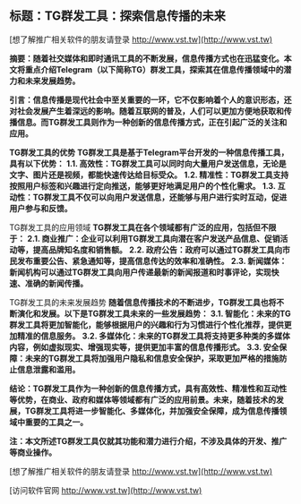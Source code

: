 ## **标题：TG群发工具：探索信息传播的未来**

[想了解推广相关软件的朋友请登录 http://www.vst.tw](http://www.vst.tw)

**摘要：随着社交媒体和即时通讯工具的不断发展，信息传播方式也在迅猛变化。本文将重点介绍Telegram（以下简称TG）群发工具，探索其在信息传播领域中的潜力和未来发展趋势。**

**引言：信息传播是现代社会中至关重要的一环，它不仅影响着个人的意识形态，还对社会发展产生着深远的影响。随着互联网的普及，人们可以更加方便地获取和传播信息。而TG群发工具则作为一种创新的信息传播方式，正在引起广泛的关注和应用。**

**TG群发工具的优势**
**TG群发工具是基于Telegram平台开发的一种信息传播工具，具有以下优势：**
**1.1. 高效性：TG群发工具可以同时向大量用户发送信息，无论是文字、图片还是视频，都能快速传达给目标受众。**
**1.2. 精准性：TG群发工具支持按照用户标签和兴趣进行定向推送，能够更好地满足用户的个性化需求。**
**1.3. 互动性：TG群发工具不仅可以向用户发送信息，还能够与用户进行实时互动，促进用户参与和反馈。**

TG群发工具的应用领域
**TG群发工具在各个领域都有广泛的应用，包括但不限于：**
**2.1. 商业推广：企业可以利用TG群发工具向潜在客户发送产品信息、促销活动等，提高品牌知名度和销售额。**
**2.2. 政府公告：政府可以通过TG群发工具向市民发布重要公告、紧急通知等，提高信息传达的效率和准确性。**
**2.3. 新闻媒体：新闻机构可以通过TG群发工具向用户传递最新的新闻报道和时事评论，实现快速、准确的新闻传播。**

TG群发工具的未来发展趋势
**随着信息传播技术的不断进步，TG群发工具也将不断演化和发展。以下是TG群发工具未来的一些发展趋势：**
**3.1. 智能化：未来的TG群发工具将更加智能化，能够根据用户的兴趣和行为习惯进行个性化推荐，提供更加精准的信息服务。**
**3.2. 多媒体化：未来的TG群发工具将支持更多种类的多媒体内容，例如虚拟现实、增强现实等，提供更加丰富的信息传播形式。**
**3.3. 安全保障：未来的TG群发工具将加强用户隐私和信息安全保护，采取更加严格的措施防止信息泄露和滥用。**

**结论：TG群发工具作为一种创新的信息传播方式，具有高效性、精准性和互动性等优势，在商业、政府和媒体等领域都有广泛的应用前景。未来，随着技术的发展，TG群发工具将进一步智能化、多媒体化，并加强安全保障，成为信息传播领域中重要的工具之一。**

**注：本文所述TG群发工具仅就其功能和潜力进行介绍，不涉及具体的开发、推广等商业操作。**

[想了解推广相关软件的朋友请登录 http://www.vst.tw](http://www.vst.tw)


[访问软件官网 http://www.vst.tw](http://www.vst.tw)
